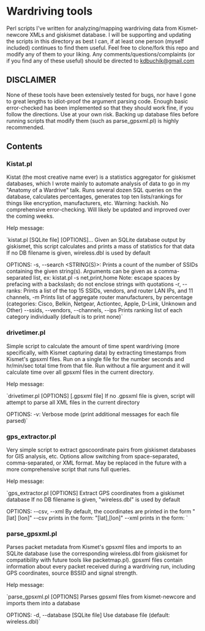 # Wardriving tools
Perl scripts I've written for analyzing/mapping wardriving data from Kismet-newcore XMLs and giskismet database. I will be supporting and updating the scripts in this directory as best I can, if at least one person (myself included) continues to find them useful. Feel free to clone/fork this repo and modify any of them to your liking. Any comments/questions/complaints (or if you find any of these useful) should be directed to kdbuchik@gmail.com

## DISCLAIMER
None of these tools have been extensively tested for bugs, nor have I gone to great lengths to idiot-proof the argument parsing code. Enough basic error-checked has been implemented so that they should work fine, if you follow the directions. Use at your own risk. Backing up database files before running scripts that modify them (such as parse\_gpsxml.pl) is highly recommended.

## Contents

### Kistat.pl
Kistat (the most creative name ever) is a statistics aggregator for giskismet databases, which I wrote mainly to automate analysis of data to go in my "Anatomy of a Wardrive" talk. Runs several dozen SQL queries on the database, calculates percentages, generates top ten lists/rankings for things like encryption, manufacturers, etc. Warning: hackish. No comprehensive error-checking. Will likely be updated and improved over the coming weeks.

Help message:

`kistat.pl [SQLite file] [OPTIONS]...
Given an SQLite database output by giskismet, this script calculates and prints a mass of statistics for that data
If no DB filename is given, wireless.dbl is used by default

OPTIONS:
   -s, --search <STRING(S)>:
	Prints a count of the number of SSIDs containing the given string(s).
	Arguments can be given as a comma-separated list, ex: kistat.pl -s net,print,home
	Note: escape spaces by prefacing with a backslash; do not enclose strings with quotations
   -r, --ranks:
	Prints a list of the top 15 SSIDs, vendors, and router LAN IPs, and 11 channels,
   -m
	Prints list of aggregate router manufacturers, by percentage
	(categories: Cisco, Belkin, Netgear, Actiontec, Apple, D-Link, Unknown and Other)
   --ssids, --vendors, --channels, --ips
	Prints ranking list of each category individually (default is to print none)`

### drivetimer.pl
Simple script to calculate the amount of time spent wardriving (more specifically, with Kismet capturing data) by extracting timestamps from Kismet's gpsxml files. Run on a single file for the number seconds and hr/min/sec total time from that file. Run without a file argument and it will calculate time over all gpsxml files in the current directory.

Help message:

`drivetimer.pl [OPTIONS] [.gpsxml file]
If no .gpsxml file is given, script will attempt to parse all XML files in the current directory

OPTIONS:
   -v:
	Verbose mode (print additional messages for each file parsed)`

### gps\_extractor.pl
Very simple script to extract gpscoordinate pairs from giskismet databases for GIS analysis, etc. Options allow switching from space-separated, comma-separated, or XML format.
May be replaced in the future with a more comprehensive script that runs full queries.

Help message:

`gps_extractor.pl [OPTIONS] <dbfile>
Extract GPS coordinates from a giskismet database
If no DB filename is given, "wireless.dbl" is used by default

OPTIONS:
   --csv, --xml
	By default, the coordinates are printed in the form "[lat] [lon]"
	--csv prints in the form: "[lat],[lon]"
	--xml prints in the form: <ap latitude="[lat]" longitude="[lon]" />`

### parse\_gpsxml.pl
Parses packet metadata from Kismet's gpsxml files and imports to an SQLite database (use the corresponding wireless.dbl from giskismet for compatibility with future tools like packetmap.pl). gpsxml files contain information about every packet received during a wardriving run, including GPS coordinates, source BSSID and signal strength.

Help message:

`parse_gpsxml.pl [OPTIONS] <gpsxml file>
Parses gpsxml files from kismet-newcore and imports them into a database

OPTIONS:
   -d, --database [SQLite file]
	Use database file (default: wireless.dbl)`
